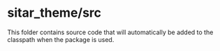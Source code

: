 # sitar_theme/src

This folder contains source code that will automatically be added to the classpath when
the package is used.
